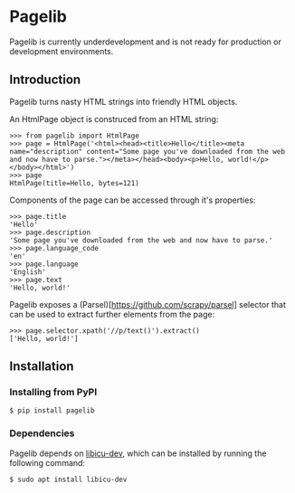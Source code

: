 # Pagelib
Pagelib is currently underdevelopment and is not ready for production or development environments.

## Introduction
Pagelib turns nasty HTML strings into friendly HTML objects.

An HtmlPage object is construced from an HTML string:
```
>>> from pagelib import HtmlPage
>>> page = HtmlPage('<html><head><title>Hello</title><meta name="description" content="Some page you've downloaded from the web and now have to parse."></meta></head><body><p>Hello, world!</p></body></html>')
>>> page
HtmlPage(title=Hello, bytes=121)
```

Components of the page can be accessed through it's properties:
```
>>> page.title
'Hello'
>>> page.description
'Some page you've downloaded from the web and now have to parse.'
>>> page.language_code
'en'
>>> page.language
'English'
>>> page.text
'Hello, world!'
```

Pagelib exposes a (Parsel)[https://github.com/scrapy/parsel] selector that can be used to extract further elements from the page:
```
>>> page.selector.xpath('//p/text()').extract()
['Hello, world!']
```

## Installation

### Installing from PyPI
```
$ pip install pagelib
```

### Dependencies
Pagelib depends on [libicu-dev](https://packages.debian.org/sid/libicu-dev), which can be installed by running the following command:

```
$ sudo apt install libicu-dev

```
